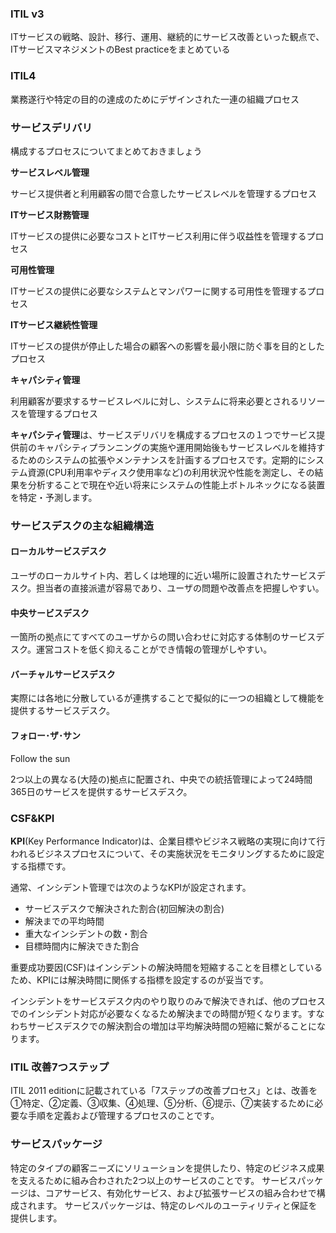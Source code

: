 ### ITIL v3
ITサービスの戦略、設計、移行、運用、継続的にサービス改善といった観点で、ITサービスマネジメントのBest practiceをまとめている

### ITIL4
業務遂行や特定の目的の達成のためにデザインされた一連の組織プロセス

### サービスデリバリ
構成するプロセスについてまとめておきましょう

**サービスレベル管理**

サービス提供者と利用顧客の間で合意したサービスレベルを管理するプロセス

**ITサービス財務管理**

ITサービスの提供に必要なコストとITサービス利用に伴う収益性を管理するプロセス

**可用性管理**

ITサービスの提供に必要なシステムとマンパワーに関する可用性を管理するプロセス

**ITサービス継続性管理**

ITサービスの提供が停止した場合の顧客への影響を最小限に防ぐ事を目的としたプロセス

**キャパシティ管理**

利用顧客が要求するサービスレベルに対し、システムに将来必要とされるリソースを管理するプロセス

**キャパシティ管理**は、サービスデリバリを構成するプロセスの１つでサービス提供前のキャパシティプランニングの実施や運用開始後もサービスレベルを維持するためのシステムの拡張やメンテナンスを計画するプロセスです。定期的にシステム資源(CPU利用率やディスク使用率など)の利用状況や性能を測定し、その結果を分析することで現在や近い将来にシステムの性能上ボトルネックになる装置を特定・予測します。


### サービスデスクの主な組織構造

#### ローカルサービスデスク

ユーザのローカルサイト内、若しくは地理的に近い場所に設置されたサービスデスク。担当者の直接派遣が容易であり、ユーザの問題や改善点を把握しやすい。

#### 中央サービスデスク

一箇所の拠点にてすべてのユーザからの問い合わせに対応する体制のサービスデスク。運営コストを低く抑えることができ情報の管理がしやすい。

#### バーチャルサービスデスク

実際には各地に分散しているが連携することで擬似的に一つの組織として機能を提供するサービスデスク。

#### フォロー･ザ･サン
Follow the sun

2つ以上の異なる(大陸の)拠点に配置され、中央での統括管理によって24時間365日のサービスを提供するサービスデスク。

### CSF&KPI

**KPI**(Key Performance Indicator)は、企業目標やビジネス戦略の実現に向けて行われるビジネスプロセスについて、その実施状況をモニタリングするために設定する指標です。  
  
通常、インシデント管理では次のようなKPIが設定されます。

- サービスデスクで解決された割合(初回解決の割合)
- 解決までの平均時間
- 重大なインシデントの数・割合
- 目標時間内に解決できた割合

重要成功要因(CSF)はインシデントの解決時間を短縮することを目標としているため、KPIには解決時間に関係する指標を設定するのが妥当です。  
  
インシデントをサービスデスク内のやり取りのみで解決できれば、他のプロセスでのインシデント対応が必要なくなるため解決までの時間が短くなります。すなわちサービスデスクでの解決割合の増加は平均解決時間の短縮に繋がることになります。

### ITIL 改善7つステップ
ITIL 2011 editionに記載されている「7ステップの改善プロセス」とは、改善を①特定、②定義、③収集、④処理、⑤分析、⑥提示、⑦実装するために必要な手順を定義および管理するプロセスのことです。

### サービスパッケージ
特定のタイプの顧客ニーズにソリューションを提供したり、特定のビジネス成果を支えるために組み合わされた2つ以上のサービスのことです。 サービスパッケージは、コアサービス、有効化サービス、および拡張サービスの組み合わせで構成されます。 サービスパッケージは、特定のレベルのユーティリティと保証を提供します。